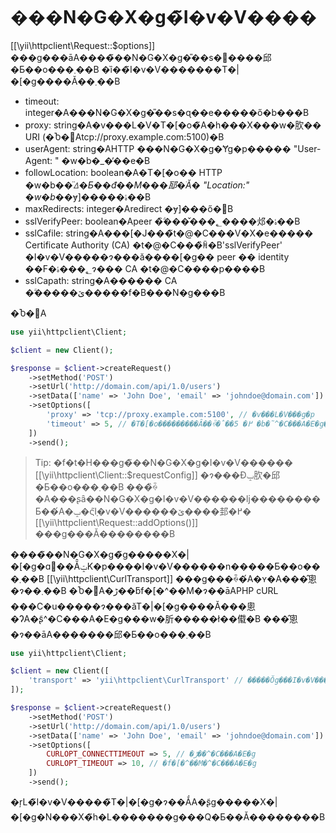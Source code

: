 ���N�G�X�g�̃I�v�V����
======================

[[\yii\httpclient\Request::$options]] ���g���āA����̃��N�G�X�g�̎��s�𒲐����邱�Ƃ��o���܂��B
�ȉ��̃I�v�V�������T�|�[�g����Ă��܂��B
 - timeout: integer�A���N�G�X�g�̎��s�ɋ��e�����ő�b���B
 - proxy: string�A�v���L�V�T�[�o�̃A�h���X���w�肷�� URI (�Ⴆ�΁Atcp://proxy.example.com:5100)�B
 - userAgent: string�AHTTP ���N�G�X�g�Ɏg�p����� "User-Agent: " �w�b�_�̓��e�B
 - followLocation: boolean�A�T�[�o�� HTTP �w�b�_�̈ꕔ�Ƃ��đ��M���邷�ׂĂ� "Location:" �w�b�_�ɏ]�����ۂ��B
 - maxRedirects: integer�Aredirect �ɏ]���ő�񐔁B
 - sslVerifyPeer: boolean�Apeer �̏ؖ����̌��؂����邩�ۂ��B
 - sslCafile: string�A���[�J���̃t�@�C���V�X�e����� Certificate Authority (CA) �t�@�C���̏ꏊ�B'sslVerifyPeer' �I�v�V�����ɂ���ă����[�g�� peer �� identity ��F�؂���ۂɂ��� CA �t�@�C����p����B
 - sslCapath: string�A������ CA �ؖ�����ێ�����f�B���N�g���B

�Ⴆ�΁A

```php
use yii\httpclient\Client;

$client = new Client();

$response = $client->createRequest()
    ->setMethod('POST')
    ->setUrl('http://domain.com/api/1.0/users')
    ->setData(['name' => 'John Doe', 'email' => 'johndoe@domain.com'])
    ->setOptions([
        'proxy' => 'tcp://proxy.example.com:5100', // �v���L�V���g�p
        'timeout' => 5, // �T�[�o���������Ȃ��ꍇ�̂��߂� 5 �b�̃^�C���A�E�g��ݒ�
    ])
    ->send();
```

> Tip: �f�t�H���g�̃��N�G�X�g�I�v�V������ [[\yii\httpclient\Client::$requestConfig]] �ɂ���Đݒ肷�邱�Ƃ��o���܂��B
  ���̏ꍇ�A���ʂȃ��N�G�X�g�I�v�V������ǉ��������Ƃ��́A�ݒ�ς݂̃I�v�V������ێ����邽�߂� [[\yii\httpclient\Request::addOptions()]] ���g���Ă��������B

����̃��N�G�X�g�̃g�����X�|�[�g�ɑ΂��Ă̂ݓK�p����I�v�V������n�����Ƃ��o���܂��B
[[\yii\httpclient\CurlTransport]] ���g���ꍇ�́A�ʏ�A���̂悤�ɂ��܂��B
�Ⴆ�΁A�ڑ��ƃf�[�^��M�ɂ��āAPHP cURL ���C�u�����ɂ���ăT�|�[�g����Ă���悤�ɁA�ʂ̃^�C���A�E�g���w�肵�����ł��傤�B
���̂悤�ɂ��āA�������邱�Ƃ��o���܂��B

```php
use yii\httpclient\Client;

$client = new Client([
    'transport' => 'yii\httpclient\CurlTransport' // �����Ŏg���I�v�V������ cURL �������T�|�[�g���Ă���
]);

$response = $client->createRequest()
    ->setMethod('POST')
    ->setUrl('http://domain.com/api/1.0/users')
    ->setData(['name' => 'John Doe', 'email' => 'johndoe@domain.com'])
    ->setOptions([
        CURLOPT_CONNECTTIMEOUT => 5, // �ڑ��^�C���A�E�g
        CURLOPT_TIMEOUT => 10, // �f�[�^��M�^�C���A�E�g
    ])
    ->send();
```

�ŗL�̃I�v�V�����̃T�|�[�g�ɂ��ẮA�ʂ̃g�����X�|�[�g�N���X�̃h�L�������g���Q�Ƃ��Ă��������B